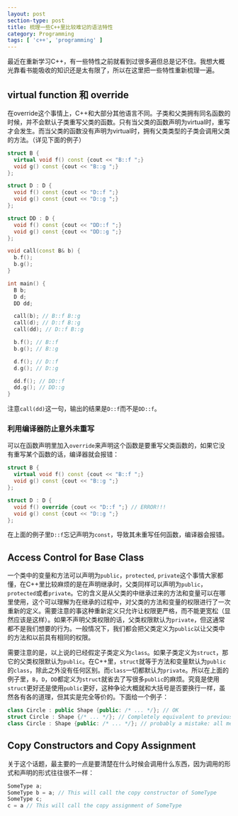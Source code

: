 ```yaml
---
layout: post
section-type: post
title: 梳理一些C++里比较难记的语法特性
category: Programming
tags: [ 'c++', 'programming' ]
---
```


最近在重新学习C++，有一些特性之前就看到过很多遍但总是记不住。我想大概光靠看书能吸收的知识还是太有限了，所以在这里把一些特性重新梳理一遍。

## virtual function 和 override

在override这个事情上，C++和大部分其他语言不同。子类和父类拥有同名函数的时候，并不会默认子类重写父类的函数。只有当父类的函数声明为virtual时，重写才会发生。而当父类的函数没有声明为virtual时，拥有父类类型的子类会调用父类的方法。（详见下面的例子）

```C++
struct B {
  virtual void f() const {cout << "B::f ";}
  void g() const {cout << "B::g ";}
};

struct D : D {
  void f() const {cout << "D::f ";}
  void g() const {cout << "D::g ";}
};

struct DD : D {
  void f() const {cout << "DD::f ";}
  void g() const {cout << "DD::g ";}
};

void call(const B& b) {
  b.f();
  b.g();
}

int main() {
  B b;
  D d;
  DD dd;

  call(b); // B::f B::g
  call(d); // D::f B::g
  call(dd); // D::f B::g

  b.f(); // B::f
  b.g(); // B::g

  d.f(); // D::f
  d.g(); // D::g

  dd.f(); // DD::f
  dd.g(); // DD::g
}
```
注意`call(dd)`这一句，输出的结果是`D::f`而不是`DD::f`。

### 利用编译器防止意外未重写

可以在函数声明里加入`override`来声明这个函数是要重写父类函数的，如果它没有重写某个函数的话，编译器就会报错：

```C++
struct B {
  virtual void f() const {cout << "B::f ";}
  void g() const {cout << "B::g ";}
};

struct D : D {
  void f() override {cout << "D::f ";} // ERROR!!!
  void g() const {cout << "D::g ";}
};
```
在上面的例子里`D::f`忘记声明为`const`，导致其未重写任何函数，编译器会报错。

## Access Control for Base Class

一个类中的变量和方法可以声明为`public`，`protected`, `private`这个事情大家都懂，在C++里比较麻烦的是在声明继承时，父类同样可以声明为`public`，`protected`或者`private`。它的含义是从父类的中继承过来的方法和变量可以在哪里使用，这个可以理解为在继承的过程中，对父类的方法和变量的权限进行了一次重新的定义。需要注意的事这种重新定义只允许让权限更严格，而不能更宽松（显然应该是这样）。如果不声明父类权限的话，父类权限默认为`private`，但这通常都不是我们想要的行为。一般情况下，我们都会把父类定义为`public`以让父类中的方法和以前具有相同的权限。

需要注意的是，以上说的已经假定子类定义为`class`。如果子类定义为`struct`，那它的父类权限默认为`public`。在C++里，`struct`就等于方法和变量默认为`public`的`class`，除此之外没有任何区别。而`class`一切都默认为`private`。所以在上面的例子里，`B`，`D`，`DD`都定义为`struct`就省去了写很多`public`的麻烦。究竟是使用`struct`更好还是使用`public`更好，这种争论大概就和大括号是否要换行一样，虽然各有各的道理，但其实是完全等价的。下面给一个例子：

```C++
class Circle : public Shape {public: /* ... */}; // OK
struct Circle : Shape {/* ... */}; // Completely equivalent to previous one
class Circle : Shape {public: /* ... */}; // probably a mistake: all methods in Shape cannot be called in Circle
```

## Copy Constructors and Copy Assignment

关于这个话题，最主要的一点是要清楚在什么时候会调用什么东西，因为调用的形式和声明的形式往往很不一样：

```C++
SomeType a;
SomeType b = a; // This will call the copy constructor of SomeType
SomeType c;
c = a // This will call the copy assignment of SomeType
```
